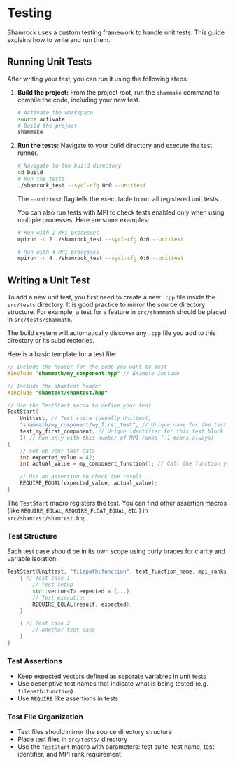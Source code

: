 # Testing

Shamrock uses a custom testing framework to handle unit tests. This guide explains how to write and run them.

## Running Unit Tests

After writing your test, you can run it using the following steps.

1.  **Build the project:** From the project root, run the `shammake` command to compile the code, including your new test.
    ```bash
    # Activate the workspace
    source activate
    # Build the project
    shammake
    ```

2.  **Run the tests:** Navigate to your build directory and execute the test runner.
    ```bash
    # Navigate to the build directory
    cd build
    # Run the tests
    ./shamrock_test --sycl-cfg 0:0 --unittest
    ```
    The `--unittest` flag tells the executable to run all registered unit tests.

    You can also run tests with MPI to check tests enabled only when using multiple processes. Here are some examples:
    ```bash
    # Run with 2 MPI processes
    mpirun -n 2 ./shamrock_test --sycl-cfg 0:0 --unittest

    # Run with 4 MPI processes
    mpirun -n 4 ./shamrock_test --sycl-cfg 0:0 --unittest
    ```

## Writing a Unit Test

To add a new unit test, you first need to create a new `.cpp` file inside the `src/tests` directory. It is good practice to mirror the source directory structure. For example, a test for a feature in `src/shammath` should be placed in `src/tests/shammath`.

The build system will automatically discover any `.cpp` file you add to this directory or its subdirectories.

Here is a basic template for a test file:

```cpp
// Include the header for the code you want to test
#include "shammath/my_component.hpp" // Example include

// Include the shamtest header
#include "shamtest/shamtest.hpp"

// Use the TestStart macro to define your test
TestStart(
    Unittest, // Test suite (usually Unittest)
    "shammath/my_component/my_first_test", // Unique name for the test
    test_my_first_component, // Unique identifier for this test block
    1) // Run only with this number of MPI ranks (-1 means always)
{
    // Set up your test data
    int expected_value = 42;
    int actual_value = my_component_function(); // Call the function you're testing

    // Use an assertion to check the result
    REQUIRE_EQUAL(expected_value, actual_value);
}
```

The `TestStart` macro registers the test. You can find other assertion macros (like `REQUIRE_EQUAL`, `REQUIRE_FLOAT_EQUAL`, etc.) in `src/shamtest/shamtest.hpp`.

### Test Structure

Each test case should be in its own scope using curly braces for clarity and variable isolation:

```c++
TestStart(Unittest, "filepath:function", test_function_name, mpi_ranks) {
    { // Test case 1
        // Test setup
        std::vector<T> expected = {...};
        // Test execution
        REQUIRE_EQUAL(result, expected);
    }

    { // Test case 2
        // Another test case
    }
}
```

### Test Assertions

- Keep expected vectors defined as separate variables in unit tests
- Use descriptive test names that indicate what is being tested (e.g. `filepath:function`)
- Use `REQUIRE` like assertions in tests

### Test File Organization

- Test files should mirror the source directory structure
- Place test files in `src/tests/` directory
- Use the `TestStart` macro with parameters: test suite, test name, test identifier, and MPI rank requirement
